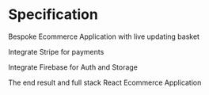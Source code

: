 # Specification

Bespoke Ecommerce Application with live updating basket

Integrate Stripe for payments

Integrate Firebase for Auth and Storage

The end result and full stack React Ecommerce Application
